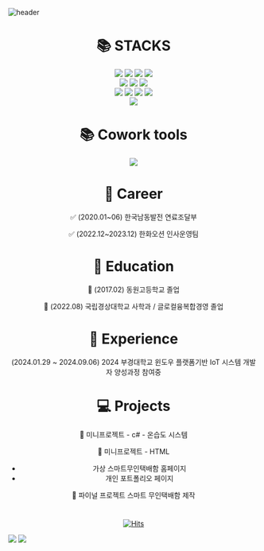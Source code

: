 ![header](https://capsule-render.vercel.app/api?type=Venom&color=auto&height=300&section=header&text=OH%20HYE%20JIN&fontSize=90)


<div align=center><h1>📚 STACKS</h1></div>
<div align=center> 
  <img src="https://img.shields.io/badge/visual%20studio%20code-%23007ACC.svg?&style=for-the-badge&logo=visual%20studio%20code&logoColor=white">
  <img src="https://img.shields.io/badge/visual%20studio-%235C2D91.svg?&style=for-the-badge&logo=visual%20studio&logoColor=white">
  <img src="https://img.shields.io/badge/python-3776AB?style=for-the-badge&logo=python&logoColor=white"> 
  <img src="https://img.shields.io/badge/c++-00599C?style=for-the-badge&logo=c%2B%2B&logoColor=white">
  <br>

  <img src="https://img.shields.io/badge/jupyter-%23F37626.svg?&style=for-the-badge&logo=jupyter&logoColor=white">
  <img src="https://img.shields.io/badge/oracle-F80000?style=for-the-badge&logo=oracle&logoColor=white"> 
  <img src="https://img.shields.io/badge/mysql-4479A1?style=for-the-badge&logo=mysql&logoColor=white">
  <br>
  
  <img src="https://img.shields.io/badge/html5-E34F26?style=for-the-badge&logo=html5&logoColor=white"> 
  <img src="https://img.shields.io/badge/css-1572B6?style=for-the-badge&logo=css3&logoColor=white"> 
  <img src="https://img.shields.io/badge/javascript-F7DF1E?style=for-the-badge&logo=javascript&logoColor=black"> 
  <img src="https://img.shields.io/badge/jquery-0769AD?style=for-the-badge&logo=jquery&logoColor=white">
  <br>
  
  <img src="https://img.shields.io/badge/linux-FCC624?style=for-the-badge&logo=linux&logoColor=black">

<div align=center><h1>📚 Cowork tools </h1></div>
  <img src="https://img.shields.io/badge/notion-000000?style=for-the-badge&logo=linux&logoColor=black">

<div align=center><h1>💼 Career</h1></div>
✅ (2020.01~06) 한국남동발전 연료조달부 

✅ (2022.12~2023.12) 한화오션 인사운영팀
<div align=center><h1>🏫 Education</h1></div>
📌 (2017.02) 동원고등학교 졸업

📌 (2022.08) 국립경상대학교 사학과 / 글로컬융복합경영 졸업
<div align=center><h1>📔 Experience</h1></div>
(2024.01.29 ~ 2024.09.06) 2024 부경대학교 윈도우 플랫폼기반 IoT 시스템 개발자 양성과정 참여중 
<div align=center><h1>💻 Projects</h1></div>
🚨 미니프로젝트 - c#
  - 온습도 시스템

🚨 미니프로젝트 - HTML 
  - 가상 스마트무인택배함 홈페이지
  - 개인 포트폴리오 페이지 

🚨 파이널 프로젝트 스마트 무인택배함 제작 
<!-- <div align=center><h1>:purple_heart: Today</h1></div> -->
<div align=center><h1></h1></div>

[![Hits](https://hits.seeyoufarm.com/api/count/incr/badge.svg?url=https%3A%2F%2Fgithub.com%2Fhyeily0627&count_bg=%23E4CDF6&title_bg=%23000000&icon=&icon_color=%23E7E7E7&title=hits&edge_flat=true)](https://hits.seeyoufarm.com)

</div>

<div> 
  <img src="https://github-readme-stats.vercel.app/api/top-langs/?username=hyeily0627&layout=compact&theme=omni"/>

  <img src="https://github-readme-stats.vercel.app/api?username=hyeily0627&show_icons=true&theme=omni"/>
</div>

<!--
**hyeily0627/hyeily0627** is a ✨ _special_ ✨ repository because its `README.md` (this file) appears on your GitHub profile.

Here are some ideas to get you started:

- 🔭 I’m currently working on ...
- 🌱 I’m currently learning ...
- 👯 I’m looking to collaborate on ...
- 🤔 I’m looking for help with ...
- 💬 Ask me about ...
- 📫 How to reach me: ...
- 😄 Pronouns: ...
- ⚡ Fun fact: ...
-->
